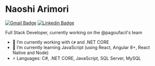 # Naoshi Arimori

[![Gmail Badge](https://img.shields.io/badge/-naoshiarimori@gmail.com.br-c14438?style=flat-square&logo=Gmail&logoColor=white&link=mailto:naoshiarimori@gmail.com.br)](mailto:naoshiarimori@gmail.com.br)
<a href="https://br.linkedin.com/in/naoshi-arimori-624763173">
[![Linkedin Badge](https://img.shields.io/badge/-LinkedIn-blue?style=flat-square&logo=Linkedin&logoColor=white&link=https://https://br.linkedin.com/in/naoshi-arimori-624763173/)](https://br.linkedin.com/in/naoshi-arimori-624763173)

Full Stack Developer, currently working on the @pagoufacil's team

- 🔭 I’m currently working with `C#` and .NET CORE
- 🌱 I’m currently learning JavaScript (using React, Angular 8+, React Native and Node)
- ⚡ Languages: C#, .NET CORE, JavaScript, SQL Server, MySQL
